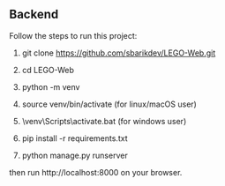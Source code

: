 
## Backend
Follow the steps to run this project:

1. git clone https://github.com/sbarikdev/LEGO-Web.git

2. cd LEGO-Web

3. python -m venv

4. source venv/bin/activate (for linux/macOS user)
   
4. \venv\Scripts\activate.bat (for windows user)

5. pip install -r requirements.txt

6. python manage.py runserver

then run http://localhost:8000 on your browser.